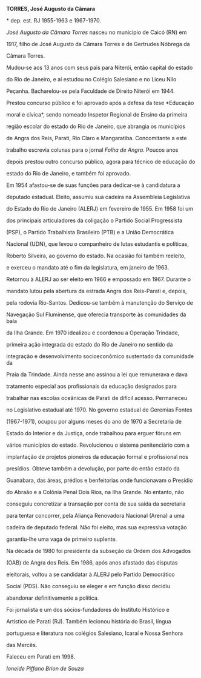 **TORRES, José Augusto da Câmara**



\* dep. est. RJ 1955-1963 e 1967-1970.



*José Augusto da Câmara Torres* nasceu no município de Caicó (RN) em

1917, filho de José Augusto da Câmara Torres e de Gertrudes Nóbrega da

Câmara Torres.



Mudou-se aos 13 anos com seus pais para Niterói, então capital do estado

do Rio de Janeiro, e aí estudou no Colégio Salesiano e no Liceu Nilo

Peçanha. Bacharelou-se pela Faculdade de Direito Niterói em 1944.

Prestou concurso público e foi aprovado após a defesa da tese *Educação

moral e cívica*, sendo nomeado Inspetor Regional de Ensino da primeira

região escolar do estado do Rio de Janeiro, que abrangia os municípios

de Angra dos Reis, Parati, Rio Claro e Mangaratiba. Concomitante a este

trabalho escrevia colunas para o jornal *Folha de Angra*. Poucos anos

depois prestou outro concurso público, agora para técnico de educação do

estado do Rio de Janeiro, e também foi aprovado.



Em 1954 afastou-se de suas funções para dedicar-se à candidatura a

deputado estadual. Eleito, assumiu sua cadeira na Assembleia Legislativa

do Estado do Rio de Janeiro (ALERJ) em fevereiro de 1955. Em 1958 foi um

dos principais articuladores da coligação o Partido Social Progressista

(PSP), o Partido Trabalhista Brasileiro (PTB) e a União Democrática

Nacional (UDN), que levou o companheiro de lutas estudantis e políticas,

Roberto Silveira, ao governo do estado. Na ocasião foi também reeleito,

e exerceu o mandato até o fim da legislatura, em janeiro de 1963.



Retornou à ALERJ ao ser eleito em 1966 e empossado em 1967. Durante o

mandato lutou pela abertura da estrada Angra dos Reis-Parati e, depois,

pela rodovia Rio-Santos. Dedicou-se também à manutenção do Serviço de

Navegação Sul Fluminense, que oferecia transporte às comunidades da baía

da Ilha Grande. Em 1970 idealizou e coordenou a Operação Trindade,

primeira ação integrada do estado do Rio de Janeiro no sentido da

integração e desenvolvimento socioeconômico sustentado da comunidade da

Praia da Trindade. Ainda nesse ano assinou a lei que remunerava e dava

tratamento especial aos profissionais da educação designados para

trabalhar nas escolas oceânicas de Parati de difícil acesso. Permaneceu

no Legislativo estadual até 1970. No governo estadual de Geremias Fontes

(1967-1971), ocupou por alguns meses do ano de 1970 a Secretaria de

Estado do Interior e da Justiça, onde trabalhou para erguer fóruns em

vários municípios do estado. Revolucionou o sistema penitenciário com a

implantação de projetos pioneiros da educação formal e profissional nos

presídios. Obteve também a devolução, por parte do então estado da

Guanabara, das áreas, prédios e benfeitorias onde funcionavam o Presídio

do Abraão e a Colônia Penal Dois Rios, na Ilha Grande. No entanto, não

conseguiu concretizar a transação por conta de sua saída da secretaria

para tentar concorrer, pela Aliança Renovadora Nacional (Arena) a uma

cadeira de deputado federal. Não foi eleito, mas sua expressiva votação

garantiu-lhe uma vaga de primeiro suplente.



Na década de 1980 foi presidente da subseção da Ordem dos Advogados

(OAB) de Angra dos Reis. Em 1986, após anos afastado das disputas

eleitorais, voltou a se candidatar à ALERJ pelo Partido Democrático

Social (PDS). Não conseguiu se eleger e em função disso decidiu

abandonar definitivamente a política.



Foi jornalista e um dos sócios-fundadores do Instituto Histórico e

Artístico de Parati (RJ). Também lecionou história do Brasil, língua

portuguesa e literatura nos colégios Salesiano, Icaraí e Nossa Senhora

das Mercês.



Faleceu em Parati em 1998.



*Ioneide Piffano Brion de Souza*



